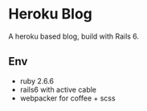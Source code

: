 # Heroku Blog

A heroku based blog, build with Rails 6.

## Env
- ruby 2.6.6
- rails6 with active cable
- webpacker for coffee + scss 